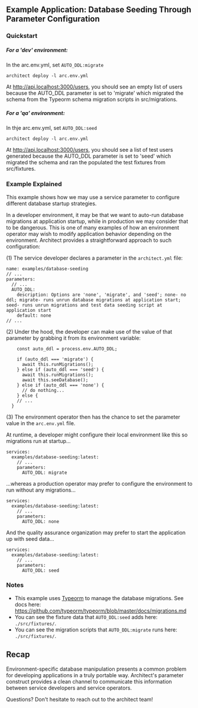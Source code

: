 ## Example Application: Database Seeding Through Parameter Configuration

### Quickstart

##### For a 'dev' environment:
In the arc.env.yml, set `AUTO_DDL:migrate`
```
architect deploy -l arc.env.yml
```
At http://api.localhost:3000/users, you should see an empty list of users because the AUTO_DDL parameter is set to 'migrate' which migrated the schema from the Typeorm schema migration scripts in src/migrations.

##### For a 'qa' environment:
In thje arc.env.yml, set `AUTO_DDL:seed`
```
architect deploy -l arc.env.yml
```
At http://api.localhost:3000/users, you should see a list of test users generated because the AUTO_DDL parameter is set to 'seed' which migrated the schema and ran the populated the test fixtures from src/fixtures.


### Example Explained

This example shows how we may use a service parameter to configure different database startup strategies.

In a developer environment, it may be that we want to auto-run database migrations at application startup, while in production we may consider that to be dangerous. This is one of many examples of how an environment operator may wish to modify application behavior depending on the environment. Architect provides a straightforward approach to such configuration:

(1) The service developer declares a parameter in the `architect.yml` file:

```
name: examples/database-seeding
// ...
parameters:
  // ...
  AUTO_DDL:
    description: Options are 'none', 'migrate', and 'seed'; none- no ddl; migrate- runs unrun database migrations at application start; seed- runs unrun migrations and test data seeding script at application start
    default: none
// ...
```

(2) Under the hood, the developer can make use of the value of that parameter by grabbing it from its environment variable:
```
    const auto_ddl = process.env.AUTO_DDL;

    if (auto_ddl === 'migrate') {
      await this.runMigrations();
    } else if (auto_ddl === 'seed') {
      await this.runMigrations();
      await this.seeDatabase();
    } else if (auto_ddl === 'none') {
      // do nothing...
    } else {
    // ...
  }
```

(3) The environment operator then has the chance to set the parameter value in the `arc.env.yml` file.

At runtime, a developer might configure their local environment like this so migrations run at startup...
```
services:
  examples/database-seeding:latest:
    // ...
    parameters:
      AUTO_DDL: migrate
```

...whereas a production operator may prefer to configure the environment to run without any migrations...
```
services:
  examples/database-seeding:latest:
    // ...
    parameters:
      AUTO_DDL: none
```

And the quality assurance organization may prefer to start the application up with seed data...
```
services:
  examples/database-seeding:latest:
    // ...
    parameters:
      AUTO_DDL: seed
```

### Notes

* This example uses [Typeorm](https://typeorm.io/#/) to manage the database migrations. See docs here: https://github.com/typeorm/typeorm/blob/master/docs/migrations.md
* You can see the fixture data that `AUTO_DDL:seed` adds here: `./src/fixtures/`.
* You can see the migration scripts that `AUTO_DDL:migrate` runs here: `./src/fixtures/`.

## Recap

Environment-specific database manipulation presents a common problem for developing applications in a truly portable way. Architect's parameter construct provides a clean channel to communicate this information between service developers and service operators.

Questions? Don't hesitate to reach out to the architect team!
